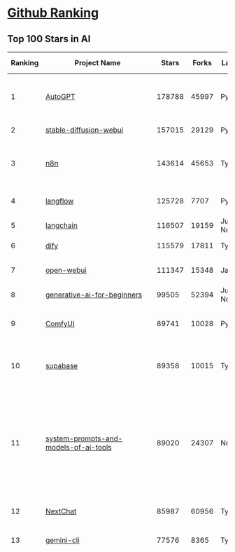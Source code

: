 [Github Ranking](../README.md)
==========

## Top 100 Stars in AI

| Ranking | Project Name | Stars | Forks | Language | Open Issues | Description | Last Commit |
| ------- | ------------ | ----- | ----- | -------- | ----------- | ----------- | ----------- |
| 1 | [AutoGPT](https://github.com/Significant-Gravitas/AutoGPT) | 178788 | 45997 | Python | 166 | AutoGPT is the vision of accessible AI for everyone, to use and to build on. Our mission is to provide the tools, so that you can focus on what matters. | 2025-10-01T03:46:04Z |
| 2 | [stable-diffusion-webui](https://github.com/AUTOMATIC1111/stable-diffusion-webui) | 157015 | 29129 | Python | 2368 | Stable Diffusion web UI | 2025-09-17T16:31:20Z |
| 3 | [n8n](https://github.com/n8n-io/n8n) | 143614 | 45653 | TypeScript | 739 | Fair-code workflow automation platform with native AI capabilities. Combine visual building with custom code, self-host or cloud, 400+ integrations. | 2025-10-01T03:28:56Z |
| 4 | [langflow](https://github.com/langflow-ai/langflow) | 125728 | 7707 | Python | 390 | Langflow is a powerful tool for building and deploying AI-powered agents and workflows. | 2025-10-01T02:02:13Z |
| 5 | [langchain](https://github.com/langchain-ai/langchain) | 116507 | 19159 | Jupyter Notebook | 147 | 🦜🔗 Build context-aware reasoning applications | 2025-10-01T03:36:45Z |
| 6 | [dify](https://github.com/langgenius/dify) | 115579 | 17811 | TypeScript | 493 | Production-ready platform for agentic workflow development. | 2025-10-01T02:01:11Z |
| 7 | [open-webui](https://github.com/open-webui/open-webui) | 111347 | 15348 | JavaScript | 224 | User-friendly AI Interface (Supports Ollama, OpenAI API, ...) | 2025-10-01T03:04:24Z |
| 8 | [generative-ai-for-beginners](https://github.com/microsoft/generative-ai-for-beginners) | 99505 | 52394 | Jupyter Notebook | 5 | 21 Lessons, Get Started Building with Generative AI  | 2025-09-30T05:41:52Z |
| 9 | [ComfyUI](https://github.com/comfyanonymous/ComfyUI) | 89741 | 10028 | Python | 2774 | The most powerful and modular diffusion model GUI, api and backend with a graph/nodes interface. | 2025-09-30T19:14:02Z |
| 10 | [supabase](https://github.com/supabase/supabase) | 89358 | 10015 | TypeScript | 229 | The Postgres development platform. Supabase gives you a dedicated Postgres database to build your web, mobile, and AI applications. | 2025-10-01T03:25:01Z |
| 11 | [system-prompts-and-models-of-ai-tools](https://github.com/x1xhlol/system-prompts-and-models-of-ai-tools) | 89020 | 24307 | None | 51 | FULL Augment Code, Claude Code, Cluely, CodeBuddy, Comet, Cursor, Devin AI, Junie, Kiro, Leap.new, Lovable, Manus Agent Tools, NotionAI, Orchids.app, Perplexity, Poke, Qoder, Replit, Same.dev, Trae, Traycer AI, VSCode Agent, Warp.dev, Windsurf, Xcode, Z.ai Code, dia & v0. (And other Open Sourced) System Prompts, Internal Tools & AI Models | 2025-09-30T14:59:17Z |
| 12 | [NextChat](https://github.com/ChatGPTNextWeb/NextChat) | 85987 | 60956 | TypeScript | 669 | ✨ Light and Fast AI Assistant. Support: Web \| iOS \| MacOS \| Android \|  Linux \| Windows | 2025-09-29T12:01:08Z |
| 13 | [gemini-cli](https://github.com/google-gemini/gemini-cli) | 77576 | 8365 | TypeScript | 1929 | An open-source AI agent that brings the power of Gemini directly into your terminal. | 2025-10-01T03:43:02Z |
| 14 | [funNLP](https://github.com/fighting41love/funNLP) | 76326 | 15008 | Python | 34 | 中英文敏感词、语言检测、中外手机/电话归属地/运营商查询、名字推断性别、手机号抽取、身份证抽取、邮箱抽取、中日文人名库、中文缩写库、拆字词典、词汇情感值、停用词、反动词表、暴恐词表、繁简体转换、英文模拟中文发音、汪峰歌词生成器、职业名称词库、同义词库、反义词库、否定词库、汽车品牌词库、汽车零件词库、连续英文切割、各种中文词向量、公司名字大全、古诗词库、IT词库、财经词库、成语词库、地名词库、历史名人词库、诗词词库、医学词库、饮食词库、法律词库、汽车词库、动物词库、中文聊天语料、中文谣言数据、百度中文问答数据集、句子相似度匹配算法集合、bert资源、文本生成&摘要相关工具、cocoNLP信息抽取工具、国内电话号码正则匹配、清华大学XLORE:中英文跨语言百科知识图谱、清华大学人工智能技术系列报告、自然语言生成、NLU太难了系列、自动对联数据及机器人、用户名黑名单列表、罪名法务名词及分类模型、微信公众号语料、cs224n深度学习自然语言处理课程、中文手写汉字识别、中文自然语言处理 语料/数据集、变量命名神器、分词语料库+代码、任务型对话英文数据集、ASR 语音数据集 + 基于深度学习的中文语音识别系统、笑声检测器、Microsoft多语言数字/单位/如日期时间识别包、中华新华字典数据库及api(包括常用歇后语、成语、词语和汉字)、文档图谱自动生成、SpaCy 中文模型、Common Voice语音识别数据集新版、神经网络关系抽取、基于bert的命名实体识别、关键词(Keyphrase)抽取包pke、基于医疗领域知识图谱的问答系统、基于依存句法与语义角色标注的事件三元组抽取、依存句法分析4万句高质量标注数据、cnocr：用来做中文OCR的Python3包、中文人物关系知识图谱项目、中文nlp竞赛项目及代码汇总、中文字符数据、speech-aligner: 从“人声语音”及其“语言文本”产生音素级别时间对齐标注的工具、AmpliGraph: 知识图谱表示学习(Python)库：知识图谱概念链接预测、Scattertext 文本可视化(python)、语言/知识表示工具：BERT & ERNIE、中文对比英文自然语言处理NLP的区别综述、Synonyms中文近义词工具包、HarvestText领域自适应文本挖掘工具（新词发现-情感分析-实体链接等）、word2word：(Python)方便易用的多语言词-词对集：62种语言/3,564个多语言对、语音识别语料生成工具：从具有音频/字幕的在线视频创建自动语音识别(ASR)语料库、构建医疗实体识别的模型（包含词典和语料标注）、单文档非监督的关键词抽取、Kashgari中使用gpt-2语言模型、开源的金融投资数据提取工具、文本自动摘要库TextTeaser: 仅支持英文、人民日报语料处理工具集、一些关于自然语言的基本模型、基于14W歌曲知识库的问答尝试--功能包括歌词接龙and已知歌词找歌曲以及歌曲歌手歌词三角关系的问答、基于Siamese bilstm模型的相似句子判定模型并提供训练数据集和测试数据集、用Transformer编解码模型实现的根据Hacker News文章标题自动生成评论、用BERT进行序列标记和文本分类的模板代码、LitBank：NLP数据集——支持自然语言处理和计算人文学科任务的100部带标记英文小说语料、百度开源的基准信息抽取系统、虚假新闻数据集、Facebook: LAMA语言模型分析，提供Transformer-XL/BERT/ELMo/GPT预训练语言模型的统一访问接口、CommonsenseQA：面向常识的英文QA挑战、中文知识图谱资料、数据及工具、各大公司内部里大牛分享的技术文档 PDF 或者 PPT、自然语言生成SQL语句（英文）、中文NLP数据增强（EDA）工具、英文NLP数据增强工具 、基于医药知识图谱的智能问答系统、京东商品知识图谱、基于mongodb存储的军事领域知识图谱问答项目、基于远监督的中文关系抽取、语音情感分析、中文ULMFiT-情感分析-文本分类-语料及模型、一个拍照做题程序、世界各国大规模人名库、一个利用有趣中文语料库 qingyun 训练出来的中文聊天机器人、中文聊天机器人seqGAN、省市区镇行政区划数据带拼音标注、教育行业新闻语料库包含自动文摘功能、开放了对话机器人-知识图谱-语义理解-自然语言处理工具及数据、中文知识图谱：基于百度百科中文页面-抽取三元组信息-构建中文知识图谱、masr: 中文语音识别-提供预训练模型-高识别率、Python音频数据增广库、中文全词覆盖BERT及两份阅读理解数据、ConvLab：开源多域端到端对话系统平台、中文自然语言处理数据集、基于最新版本rasa搭建的对话系统、基于TensorFlow和BERT的管道式实体及关系抽取、一个小型的证券知识图谱/知识库、复盘所有NLP比赛的TOP方案、OpenCLaP：多领域开源中文预训练语言模型仓库、UER：基于不同语料+编码器+目标任务的中文预训练模型仓库、中文自然语言处理向量合集、基于金融-司法领域(兼有闲聊性质)的聊天机器人、g2pC：基于上下文的汉语读音自动标记模块、Zincbase 知识图谱构建工具包、诗歌质量评价/细粒度情感诗歌语料库、快速转化「中文数字」和「阿拉伯数字」、百度知道问答语料库、基于知识图谱的问答系统、jieba_fast 加速版的jieba、正则表达式教程、中文阅读理解数据集、基于BERT等最新语言模型的抽取式摘要提取、Python利用深度学习进行文本摘要的综合指南、知识图谱深度学习相关资料整理、维基大规模平行文本语料、StanfordNLP 0.2.0：纯Python版自然语言处理包、NeuralNLP-NeuralClassifier：腾讯开源深度学习文本分类工具、端到端的封闭域对话系统、中文命名实体识别：NeuroNER vs. BertNER、新闻事件线索抽取、2019年百度的三元组抽取比赛：“科学空间队”源码、基于依存句法的开放域文本知识三元组抽取和知识库构建、中文的GPT2训练代码、ML-NLP - 机器学习(Machine Learning)NLP面试中常考到的知识点和代码实现、nlp4han:中文自然语言处理工具集(断句/分词/词性标注/组块/句法分析/语义分析/NER/N元语法/HMM/代词消解/情感分析/拼写检查、XLM：Facebook的跨语言预训练语言模型、用基于BERT的微调和特征提取方法来进行知识图谱百度百科人物词条属性抽取、中文自然语言处理相关的开放任务-数据集-当前最佳结果、CoupletAI - 基于CNN+Bi-LSTM+Attention 的自动对对联系统、抽象知识图谱、MiningZhiDaoQACorpus - 580万百度知道问答数据挖掘项目、brat rapid annotation tool: 序列标注工具、大规模中文知识图谱数据：1.4亿实体、数据增强在机器翻译及其他nlp任务中的应用及效果、allennlp阅读理解:支持多种数据和模型、PDF表格数据提取工具 、 Graphbrain：AI开源软件库和科研工具，目的是促进自动意义提取和文本理解以及知识的探索和推断、简历自动筛选系统、基于命名实体识别的简历自动摘要、中文语言理解测评基准，包括代表性的数据集&基准模型&语料库&排行榜、树洞 OCR 文字识别 、从包含表格的扫描图片中识别表格和文字、语声迁移、Python口语自然语言处理工具集(英文)、 similarity：相似度计算工具包，java编写、海量中文预训练ALBERT模型 、Transformers 2.0 、基于大规模音频数据集Audioset的音频增强 、Poplar：网页版自然语言标注工具、图片文字去除，可用于漫画翻译 、186种语言的数字叫法库、Amazon发布基于知识的人-人开放领域对话数据集 、中文文本纠错模块代码、繁简体转换 、 Python实现的多种文本可读性评价指标、类似于人名/地名/组织机构名的命名体识别数据集 、东南大学《知识图谱》研究生课程(资料)、. 英文拼写检查库 、 wwsearch是企业微信后台自研的全文检索引擎、CHAMELEON：深度学习新闻推荐系统元架构 、 8篇论文梳理BERT相关模型进展与反思、DocSearch：免费文档搜索引擎、 LIDA：轻量交互式对话标注工具 、aili - the fastest in-memory index in the East 东半球最快并发索引 、知识图谱车音工作项目、自然语言生成资源大全 、中日韩分词库mecab的Python接口库、中文文本摘要/关键词提取、汉字字符特征提取器 (featurizer)，提取汉字的特征（发音特征、字形特征）用做深度学习的特征、中文生成任务基准测评 、中文缩写数据集、中文任务基准测评 - 代表性的数据集-基准(预训练)模型-语料库-baseline-工具包-排行榜、PySS3：面向可解释AI的SS3文本分类器机器可视化工具 、中文NLP数据集列表、COPE - 格律诗编辑程序、doccano：基于网页的开源协同多语言文本标注工具 、PreNLP：自然语言预处理库、简单的简历解析器，用来从简历中提取关键信息、用于中文闲聊的GPT2模型：GPT2-chitchat、基于检索聊天机器人多轮响应选择相关资源列表(Leaderboards、Datasets、Papers)、(Colab)抽象文本摘要实现集锦(教程 、词语拼音数据、高效模糊搜索工具、NLP数据增广资源集、微软对话机器人框架 、 GitHub Typo Corpus：大规模GitHub多语言拼写错误/语法错误数据集、TextCluster：短文本聚类预处理模块 Short text cluster、面向语音识别的中文文本规范化、BLINK：最先进的实体链接库、BertPunc：基于BERT的最先进标点修复模型、Tokenizer：快速、可定制的文本词条化库、中文语言理解测评基准，包括代表性的数据集、基准(预训练)模型、语料库、排行榜、spaCy 医学文本挖掘与信息提取 、 NLP任务示例项目代码集、 python拼写检查库、chatbot-list - 行业内关于智能客服、聊天机器人的应用和架构、算法分享和介绍、语音质量评价指标(MOSNet, BSSEval, STOI, PESQ, SRMR)、 用138GB语料训练的法文RoBERTa预训练语言模型 、BERT-NER-Pytorch：三种不同模式的BERT中文NER实验、无道词典 - 有道词典的命令行版本，支持英汉互查和在线查询、2019年NLP亮点回顾、 Chinese medical dialogue data 中文医疗对话数据集 、最好的汉字数字(中文数字)-阿拉伯数字转换工具、 基于百科知识库的中文词语多词义/义项获取与特定句子词语语义消歧、awesome-nlp-sentiment-analysis - 情感分析、情绪原因识别、评价对象和评价词抽取、LineFlow：面向所有深度学习框架的NLP数据高效加载器、中文医学NLP公开资源整理 、MedQuAD：(英文)医学问答数据集、将自然语言数字串解析转换为整数和浮点数、Transfer Learning in Natural Language Processing (NLP) 、面向语音识别的中文/英文发音辞典、Tokenizers：注重性能与多功能性的最先进分词器、CLUENER 细粒度命名实体识别 Fine Grained Named Entity Recognition、 基于BERT的中文命名实体识别、中文谣言数据库、NLP数据集/基准任务大列表、nlp相关的一些论文及代码, 包括主题模型、词向量(Word Embedding)、命名实体识别(NER)、文本分类(Text Classificatin)、文本生成(Text Generation)、文本相似性(Text Similarity)计算等，涉及到各种与nlp相关的算法，基于keras和tensorflow 、Python文本挖掘/NLP实战示例、 Blackstone：面向非结构化法律文本的spaCy pipeline和NLP模型通过同义词替换实现文本“变脸” 、中文 预训练 ELECTREA 模型: 基于对抗学习 pretrain Chinese Model 、albert-chinese-ner - 用预训练语言模型ALBERT做中文NER 、基于GPT2的特定主题文本生成/文本增广、开源预训练语言模型合集、多语言句向量包、编码、标记和实现：一种可控高效的文本生成方法、 英文脏话大列表 、attnvis：GPT2、BERT等transformer语言模型注意力交互可视化、CoVoST：Facebook发布的多语种语音-文本翻译语料库，包括11种语言(法语、德语、荷兰语、俄语、西班牙语、意大利语、土耳其语、波斯语、瑞典语、蒙古语和中文)的语音、文字转录及英文译文、Jiagu自然语言处理工具 - 以BiLSTM等模型为基础，提供知识图谱关系抽取 中文分词 词性标注 命名实体识别 情感分析 新词发现 关键词 文本摘要 文本聚类等功能、用unet实现对文档表格的自动检测，表格重建、NLP事件提取文献资源列表 、 金融领域自然语言处理研究资源大列表、CLUEDatasetSearch - 中英文NLP数据集：搜索所有中文NLP数据集，附常用英文NLP数据集 、medical_NER - 中文医学知识图谱命名实体识别 、(哈佛)讲因果推理的免费书、知识图谱相关学习资料/数据集/工具资源大列表、Forte：灵活强大的自然语言处理pipeline工具集 、Python字符串相似性算法库、PyLaia：面向手写文档分析的深度学习工具包、TextFooler：针对文本分类/推理的对抗文本生成模块、Haystack：灵活、强大的可扩展问答(QA)框架、中文关键短语抽取工具 | 2024-05-10T07:38:24Z |
| 15 | [netdata](https://github.com/netdata/netdata) | 76258 | 6184 | C | 168 | The fastest path to AI-powered full stack observability, even for lean teams. | 2025-09-30T20:37:41Z |
| 16 | [LLMs-from-scratch](https://github.com/rasbt/LLMs-from-scratch) | 73979 | 10759 | Jupyter Notebook | 6 | Implement a ChatGPT-like LLM in PyTorch from scratch, step by step | 2025-10-01T02:05:55Z |
| 17 | [Deep-Live-Cam](https://github.com/hacksider/Deep-Live-Cam) | 73611 | 10704 | Python | 62 | real time face swap and one-click video deepfake with only a single image | 2025-08-29T06:44:46Z |
| 18 | [awesome-mcp-servers](https://github.com/punkpeye/awesome-mcp-servers) | 71696 | 5934 | None | 36 | A collection of MCP servers. | 2025-09-30T13:40:40Z |
| 19 | [awesome-llm-apps](https://github.com/Shubhamsaboo/awesome-llm-apps) | 70928 | 9083 | Python | 4 | Collection of awesome LLM apps with AI Agents and RAG using OpenAI, Anthropic, Gemini and opensource models. | 2025-09-28T02:47:34Z |
| 20 | [browser-use](https://github.com/browser-use/browser-use) | 70701 | 8297 | Python | 122 | 🌐 Make websites accessible for AI agents. Automate tasks online with ease. | 2025-10-01T02:06:49Z |
| 21 | [lobe-chat](https://github.com/lobehub/lobe-chat) | 66139 | 13724 | TypeScript | 925 | 🤯 Lobe Chat - an open-source, modern design AI chat framework. Supports multiple AI providers (OpenAI / Claude 4 / Gemini / DeepSeek / Ollama / Qwen), Knowledge Base (file upload / RAG ), one click install MCP Marketplace and Artifacts / Thinking. One-click FREE deployment of your private AI Agent application. | 2025-10-01T03:03:52Z |
| 22 | [AppFlowy](https://github.com/AppFlowy-IO/AppFlowy) | 65742 | 4585 | Dart | 967 | Bring projects, wikis, and teams together with AI. AppFlowy is the AI collaborative workspace where you achieve more without losing control of your data. The leading open source Notion alternative. | 2025-09-29T12:29:14Z |
| 23 | [ragflow](https://github.com/infiniflow/ragflow) | 65402 | 6852 | TypeScript | 2885 | RAGFlow is a leading open-source Retrieval-Augmented Generation (RAG) engine that fuses cutting-edge RAG with Agent capabilities to create a superior context layer for LLMs | 2025-09-30T13:14:02Z |
| 24 | [firecrawl](https://github.com/firecrawl/firecrawl) | 60721 | 4934 | TypeScript | 64 | The Web Data API for AI - Turn entire websites into LLM-ready markdown or structured data 🔥 | 2025-10-01T02:39:42Z |
| 25 | [LLaMA-Factory](https://github.com/hiyouga/LLaMA-Factory) | 59589 | 7295 | Python | 675 | Unified Efficient Fine-Tuning of 100+ LLMs & VLMs (ACL 2024) | 2025-09-30T10:11:50Z |
| 26 | [MetaGPT](https://github.com/FoundationAgents/MetaGPT) | 58783 | 7118 | Python | 13 | 🌟 The Multi-Agent Framework: First AI Software Company, Towards Natural Language Programming | 2025-06-30T11:45:55Z |
| 27 | [PaddleOCR](https://github.com/PaddlePaddle/PaddleOCR) | 56438 | 8790 | Python | 128 | Turn any PDF or image document into structured data for your AI. A powerful, lightweight OCR toolkit that bridges the gap between images/PDFs and LLMs. Supports 80+ languages. | 2025-09-28T00:13:27Z |
| 28 | [gpt-engineer](https://github.com/AntonOsika/gpt-engineer) | 54910 | 7303 | Python | 31 | CLI platform to experiment with codegen. Precursor to: https://lovable.dev | 2025-05-14T10:15:10Z |
| 29 | [ChatGPT](https://github.com/lencx/ChatGPT) | 54152 | 6168 | Rust | 850 | 🔮 ChatGPT Desktop Application (Mac, Windows and Linux) | 2024-08-29T17:58:11Z |
| 30 | [crawl4ai](https://github.com/unclecode/crawl4ai) | 54058 | 5396 | Python | 182 | 🚀🤖 Crawl4AI: Open-source LLM Friendly Web Crawler & Scraper. Don't be shy, join here: https://discord.gg/jP8KfhDhyN | 2025-09-30T10:32:11Z |
| 31 | [meilisearch](https://github.com/meilisearch/meilisearch) | 53436 | 2195 | Rust | 213 | A lightning-fast search engine API bringing AI-powered hybrid search to your sites and applications. | 2025-09-30T15:03:28Z |
| 32 | [OpenBB](https://github.com/OpenBB-finance/OpenBB) | 52723 | 5030 | Python | 36 | Financial data platform for analysts, quants and AI agents. | 2025-09-26T17:26:11Z |
| 33 | [autogen](https://github.com/microsoft/autogen) | 50337 | 7699 | Python | 403 | A programming framework for agentic AI | 2025-09-30T06:14:24Z |
| 34 | [anything-llm](https://github.com/Mintplex-Labs/anything-llm) | 49592 | 5168 | JavaScript | 263 | The all-in-one Desktop & Docker AI application with built-in RAG, AI agents, No-code agent builder, MCP compatibility,  and more. | 2025-09-30T23:04:36Z |
| 35 | [dbeaver](https://github.com/dbeaver/dbeaver) | 45607 | 3862 | Java | 3056 | Free universal database tool and SQL client | 2025-09-30T18:24:34Z |
| 36 | [text-generation-webui](https://github.com/oobabooga/text-generation-webui) | 45107 | 5798 | Python | 2591 | The definitive Web UI for local AI, with powerful features and easy setup. | 2025-09-22T20:59:23Z |
| 37 | [Flowise](https://github.com/FlowiseAI/Flowise) | 44066 | 22528 | TypeScript | 608 | Build AI Agents, Visually | 2025-09-30T22:57:12Z |
| 38 | [JeecgBoot](https://github.com/jeecgboot/JeecgBoot) | 43990 | 15579 | Java | 39 | 🔥AI低代码平台，助力企业快速实现低代码开发和构建AI应用！前后端分离架构 SpringBoot3，SpringCloud、Mybatis，Ant Design&Vue3、TS+vite！强大代码生成器实现前后端一键生成，无需手写代码! 引领AI低代码开发模式：AI生成→在线编码→代码生成→手工合并，解决Java项目80%重复工作，提升效率，节省成本，兼顾灵活性~ | 2025-09-30T07:43:34Z |
| 39 | [MoneyPrinterTurbo](https://github.com/harry0703/MoneyPrinterTurbo) | 43831 | 6199 | Python | 190 | 利用AI大模型，一键生成高清短视频 Generate short videos with one click using AI LLM. | 2025-06-11T06:34:54Z |
| 40 | [ClickHouse](https://github.com/ClickHouse/ClickHouse) | 43133 | 7678 | C++ | 4615 | ClickHouse® is a real-time analytics database management system | 2025-10-01T03:19:30Z |
| 41 | [AI-For-Beginners](https://github.com/microsoft/AI-For-Beginners) | 42806 | 8284 | Jupyter Notebook | 22 | 12 Weeks, 24 Lessons, AI for All! | 2025-09-23T15:57:06Z |
| 42 | [airflow](https://github.com/apache/airflow) | 42623 | 15690 | Python | 1349 | Apache Airflow - A platform to programmatically author, schedule, and monitor workflows | 2025-10-01T00:14:16Z |
| 43 | [GitHubDaily](https://github.com/GitHubDaily/GitHubDaily) | 42277 | 4291 | None | 422 | 坚持分享 GitHub 上高质量、有趣实用的开源技术教程、开发者工具、编程网站、技术资讯。A list cool, interesting projects of GitHub. | 2025-03-20T08:54:47Z |
| 44 | [kong](https://github.com/Kong/kong) | 41877 | 4996 | Lua | 61 | 🦍 The Cloud-Native Gateway for APIs & AI | 2025-09-30T08:40:40Z |
| 45 | [ailearning](https://github.com/apachecn/ailearning) | 41512 | 11590 | Python | 3 | AiLearning：数据分析+机器学习实战+线性代数+PyTorch+NLTK+TF2 | 2024-11-12T16:21:55Z |
| 46 | [ai-hedge-fund](https://github.com/virattt/ai-hedge-fund) | 41507 | 7298 | Python | 22 | An AI Hedge Fund Team | 2025-09-30T21:55:53Z |
| 47 | [ColossalAI](https://github.com/hpcaitech/ColossalAI) | 41189 | 4533 | Python | 430 | Making large AI models cheaper, faster and more accessible | 2025-09-29T17:25:47Z |
| 48 | [ai-agents-for-beginners](https://github.com/microsoft/ai-agents-for-beginners) | 41183 | 13343 | Jupyter Notebook | 11 | 12 Lessons to Get Started Building AI Agents | 2025-09-30T15:00:21Z |
| 49 | [llm-app](https://github.com/pathwaycom/llm-app) | 40861 | 1099 | Jupyter Notebook | 4 | Ready-to-run cloud templates for RAG, AI pipelines, and enterprise search with live data. 🐳Docker-friendly.⚡Always in sync with Sharepoint, Google Drive, S3, Kafka, PostgreSQL, real-time data APIs, and more. | 2025-09-15T12:49:25Z |
| 50 | [mem0](https://github.com/mem0ai/mem0) | 40700 | 4300 | Python | 292 | Universal memory layer for AI Agents; Announcing OpenMemory MCP - local and secure memory management. | 2025-09-30T22:28:50Z |
| 51 | [docling](https://github.com/docling-project/docling) | 40140 | 2787 | Python | 605 | Get your documents ready for gen AI | 2025-09-30T18:14:17Z |
| 52 | [upscayl](https://github.com/upscayl/upscayl) | 40010 | 1868 | TypeScript | 57 | 🆙 Upscayl - #1 Free and Open Source AI Image Upscaler for Linux, MacOS and Windows. | 2025-09-24T19:44:23Z |
| 53 | [chatgpt-on-wechat](https://github.com/zhayujie/chatgpt-on-wechat) | 39247 | 9440 | Python | 307 | 基于大模型搭建的聊天机器人，同时支持 微信公众号、企业微信应用、飞书、钉钉 等接入，可选择ChatGPT/Claude/DeepSeek/文心一言/讯飞星火/通义千问/ Gemini/GLM-4/Kimi/LinkAI，能处理文本、语音和图片，访问操作系统和互联网，支持基于自有知识库进行定制企业智能客服。 | 2025-08-08T02:47:49Z |
| 54 | [ray](https://github.com/ray-project/ray) | 39160 | 6844 | Python | 2777 | Ray is an AI compute engine. Ray consists of a core distributed runtime and a set of AI Libraries for accelerating ML workloads. | 2025-10-01T03:43:16Z |
| 55 | [crewAI](https://github.com/crewAIInc/crewAI) | 38705 | 5132 | Python | 40 | Framework for orchestrating role-playing, autonomous AI agents. By fostering collaborative intelligence, CrewAI empowers agents to work together seamlessly, tackling complex tasks. | 2025-09-30T21:34:42Z |
| 56 | [quivr](https://github.com/QuivrHQ/quivr) | 38478 | 3675 | Python | 2 | Opiniated RAG for integrating GenAI in your apps 🧠   Focus on your product rather than the RAG. Easy integration in existing products with customisation!  Any LLM: GPT4, Groq, Llama. Any Vectorstore: PGVector, Faiss. Any Files. Anyway you want.  | 2025-07-09T12:55:23Z |
| 57 | [photoprism](https://github.com/photoprism/photoprism) | 38461 | 2155 | Go | 437 | AI-Powered Photos App for the Decentralized Web 🌈💎✨ | 2025-10-01T00:00:26Z |
| 58 | [aider](https://github.com/Aider-AI/aider) | 37744 | 3530 | Python | 1037 | aider is AI pair programming in your terminal | 2025-09-30T13:23:29Z |
| 59 | [Open-Assistant](https://github.com/LAION-AI/Open-Assistant) | 37477 | 3300 | Python | 227 | OpenAssistant is a chat-based assistant that understands tasks, can interact with third-party systems, and retrieve information dynamically to do so. | 2024-08-17T01:55:35Z |
| 60 | [chatbox](https://github.com/chatboxai/chatbox) | 36822 | 3713 | TypeScript | 868 | User-friendly Desktop Client App for AI Models/LLMs (GPT, Claude, Gemini, Ollama...) | 2025-09-13T13:01:11Z |
| 61 | [ToolJet](https://github.com/ToolJet/ToolJet) | 36675 | 4775 | JavaScript | 635 | ToolJet is the open-source foundation of ToolJet AI - the AI-native platform for building internal tools, dashboard, business applications, workflows and AI agents 🚀 | 2025-09-30T23:32:03Z |
| 62 | [MockingBird](https://github.com/babysor/MockingBird) | 36673 | 5266 | Python | 478 | 🚀AI拟声: 5秒内克隆您的声音并生成任意语音内容 Clone a voice in 5 seconds to generate arbitrary speech in real-time | 2024-11-15T05:00:29Z |
| 63 | [google-research](https://github.com/google-research/google-research) | 36450 | 8199 | Jupyter Notebook | 1072 | Google Research | 2025-09-30T18:10:32Z |
| 64 | [mindsdb](https://github.com/mindsdb/mindsdb) | 36216 | 5810 | Python | 46 | AI Analytics Engine that can answer questions over large scale data. - The only MCP Server you'll ever need | 2025-09-30T19:13:28Z |
| 65 | [cursor-free-vip](https://github.com/yeongpin/cursor-free-vip) | 35943 | 4413 | Python | 593 | [Support 0.49.x]（Reset Cursor AI MachineID & Bypass Higher Token Limit） Cursor Ai ，自动重置机器ID ， 免费升级使用Pro功能: You've reached your trial request limit. / Too many free trial accounts used on this machine. Please upgrade to pro. We have this limit in place to prevent abuse. Please let us know if you believe this is a mistake. | 2025-09-16T03:47:39Z |
| 66 | [LocalAI](https://github.com/mudler/LocalAI) | 35579 | 2798 | Go | 310 | :robot: The free, Open Source alternative to OpenAI, Claude and others. Self-hosted and local-first. Drop-in replacement for OpenAI,  running on consumer-grade hardware. No GPU required. Runs gguf, transformers, diffusers and many more. Features: Generate Text, Audio, Video, Images, Voice Cloning, Distributed, P2P and decentralized inference | 2025-09-30T21:13:23Z |
| 67 | [AgentGPT](https://github.com/reworkd/AgentGPT) | 35012 | 9481 | TypeScript | 130 | 🤖 Assemble, configure, and deploy autonomous AI Agents in your browser. | 2025-04-29T01:19:32Z |
| 68 | [Folo](https://github.com/RSSNext/Folo) | 34546 | 1663 | TypeScript | 269 | 🧡 Follow everything in one place | 2025-09-30T16:01:28Z |
| 69 | [awesome-cursorrules](https://github.com/PatrickJS/awesome-cursorrules) | 34307 | 2905 | MDX | 35 | 📄  Configuration files that enhance Cursor AI editor experience with custom rules and behaviors | 2025-09-24T22:10:23Z |
| 70 | [gold-miner](https://github.com/xitu/gold-miner) | 34269 | 5042 | None | 11 | 🥇掘金翻译计划，可能是世界最大最好的英译中技术社区，最懂读者和译者的翻译平台： | 2024-04-17T09:44:37Z |
| 71 | [agno](https://github.com/agno-agi/agno) | 34009 | 4342 | Python | 107 | High-performance runtime for multi-agent systems. Build, run and manage secure multi-agent systems in your cloud. | 2025-10-01T03:01:37Z |
| 72 | [Fabric](https://github.com/danielmiessler/Fabric) | 33658 | 3443 | JavaScript | 34 | Fabric is an open-source framework for augmenting humans using AI. It provides a modular system for solving specific problems using a crowdsourced set of AI prompts that can be used anywhere. | 2025-09-30T13:57:02Z |
| 73 | [ruoyi-vue-pro](https://github.com/YunaiV/ruoyi-vue-pro) | 33436 | 7209 | Java | 5 | 🔥 官方推荐 🔥 RuoYi-Vue 全新 Pro 版本，优化重构所有功能。基于 Spring Boot + MyBatis Plus + Vue & Element 实现的后台管理系统 + 微信小程序，支持 RBAC 动态权限、数据权限、SaaS 多租户、Flowable 工作流、三方登录、支付、短信、商城、CRM、ERP、AI 大模型等功能。你的 ⭐️ Star ⭐️，是作者生发的动力！ | 2025-08-31T11:51:42Z |
| 74 | [gpt-pilot](https://github.com/Pythagora-io/gpt-pilot) | 33423 | 3426 | Python | 237 | The first real AI developer | 2025-09-11T13:41:50Z |
| 75 | [spaCy](https://github.com/explosion/spaCy) | 32567 | 4587 | Python | 171 | 💫 Industrial-strength Natural Language Processing (NLP) in Python | 2025-05-28T15:28:05Z |
| 76 | [chatbot-ui](https://github.com/mckaywrigley/chatbot-ui) | 32400 | 9328 | TypeScript | 179 | AI chat for any model. | 2024-08-03T00:38:07Z |
| 77 | [context7](https://github.com/upstash/context7) | 32177 | 1594 | JavaScript | 69 | Context7 MCP Server -- Up-to-date code documentation for LLMs and AI code editors | 2025-09-28T19:15:25Z |
| 78 | [tabby](https://github.com/TabbyML/tabby) | 32164 | 1598 | Rust | 214 | Self-hosted AI coding assistant | 2025-09-26T20:03:32Z |
| 79 | [nacos](https://github.com/alibaba/nacos) | 32103 | 13148 | Java | 247 | an easy-to-use dynamic service discovery, configuration and service management platform for building AI cloud native applications. | 2025-09-30T09:52:03Z |
| 80 | [fairseq](https://github.com/facebookresearch/fairseq) | 31841 | 6605 | Python | 1192 | Facebook AI Research Sequence-to-Sequence Toolkit written in Python. | 2025-09-30T11:16:06Z |
| 81 | [exo](https://github.com/exo-explore/exo) | 31634 | 2106 | Python | 367 | Run your own AI cluster at home with everyday devices 📱💻 🖥️⌚ | 2025-03-21T22:23:32Z |
| 82 | [qlib](https://github.com/microsoft/qlib) | 31599 | 4862 | Python | 254 | Qlib is an AI-oriented Quant investment platform that aims to use AI tech to empower Quant Research, from exploring ideas to implementing productions. Qlib supports diverse ML modeling paradigms, including supervised learning, market dynamics modeling, and RL, and is now equipped with https://github.com/microsoft/RD-Agent to automate R&D process. | 2025-09-26T04:15:09Z |
| 83 | [netron](https://github.com/lutzroeder/netron) | 31491 | 3004 | JavaScript | 19 | Visualizer for neural network, deep learning and machine learning models | 2025-09-29T17:14:10Z |
| 84 | [cursor](https://github.com/cursor/cursor) | 31391 | 2058 | None | 2133 | The AI Code Editor | 2024-10-13T19:23:26Z |
| 85 | [khoj](https://github.com/khoj-ai/khoj) | 31222 | 1822 | Python | 76 | Your AI second brain. Self-hostable. Get answers from the web or your docs. Build custom agents, schedule automations, do deep research. Turn any online or local LLM into your personal, autonomous AI (gpt, claude, gemini, llama, qwen, mistral). Get started - free. | 2025-09-16T09:17:58Z |
| 86 | [LibreChat](https://github.com/danny-avila/LibreChat) | 30477 | 5830 | TypeScript | 185 | Enhanced ChatGPT Clone: Features Agents, MCP, DeepSeek, Anthropic, AWS, OpenAI, Responses API, Azure, Groq, o1, GPT-5, Mistral, OpenRouter, Vertex AI, Gemini, Artifacts, AI model switching, message search, Code Interpreter, langchain, DALL-E-3, OpenAPI Actions, Functions, Secure Multi-User Auth, Presets, open-source for self-hosting. Active. | 2025-09-30T22:18:02Z |
| 87 | [AI-Expert-Roadmap](https://github.com/AMAI-GmbH/AI-Expert-Roadmap) | 30329 | 2540 | JavaScript | 12 | Roadmap to becoming an Artificial Intelligence Expert in 2022 | 2025-09-12T14:59:30Z |
| 88 | [roop](https://github.com/s0md3v/roop) | 30240 | 6869 | Python | 0 | one-click face swap | 2024-08-19T12:57:17Z |
| 89 | [pytorch-lightning](https://github.com/Lightning-AI/pytorch-lightning) | 30193 | 3580 | Python | 826 | Pretrain, finetune ANY AI model of ANY size on multiple GPUs, TPUs with zero code changes. | 2025-09-30T22:04:24Z |
| 90 | [Mr.-Ranedeer-AI-Tutor](https://github.com/JushBJJ/Mr.-Ranedeer-AI-Tutor) | 29650 | 3385 | None | 13 | A GPT-4 AI Tutor Prompt for customizable personalized learning experiences. | 2025-09-30T08:08:00Z |
| 91 | [spec-kit](https://github.com/github/spec-kit) | 29569 | 2488 | Python | 253 | 💫 Toolkit to help you get started with Spec-Driven Development | 2025-10-01T00:05:39Z |
| 92 | [continue](https://github.com/continuedev/continue) | 29134 | 3562 | TypeScript | 671 | ⏩ Ship faster with Continuous AI. Build and run custom agents across your IDE, terminal, and CI | 2025-10-01T03:03:10Z |
| 93 | [Jobs_Applier_AI_Agent_AIHawk](https://github.com/feder-cr/Jobs_Applier_AI_Agent_AIHawk) | 28872 | 4382 | Python | 11 | AIHawk aims to easy job hunt process by automating the job application process. Utilizing artificial intelligence, it enables users to apply for multiple jobs in a tailored way. | 2025-05-28T13:24:12Z |
| 94 | [PDFMathTranslate](https://github.com/Byaidu/PDFMathTranslate) | 28159 | 2484 | Python | 111 | PDF scientific paper translation with preserved formats - 基于 AI 完整保留排版的 PDF 文档全文双语翻译，支持 Google/DeepL/Ollama/OpenAI 等服务，提供 CLI/GUI/MCP/Docker/Zotero | 2025-09-29T16:53:43Z |
| 95 | [500-AI-Machine-learning-Deep-learning-Computer-vision-NLP-Projects-with-code](https://github.com/ashishpatel26/500-AI-Machine-learning-Deep-learning-Computer-vision-NLP-Projects-with-code) | 27694 | 6265 | None | 46 | 500 AI Machine learning Deep learning Computer vision NLP Projects with code | 2025-08-01T11:54:09Z |
| 96 | [so-vits-svc](https://github.com/svc-develop-team/so-vits-svc) | 27644 | 5056 | Python | 21 | SoftVC VITS Singing Voice Conversion | 2023-11-11T13:11:31Z |
| 97 | [Genesis](https://github.com/Genesis-Embodied-AI/Genesis) | 27322 | 2508 | Python | 104 | A generative world for general-purpose robotics & embodied AI learning. | 2025-09-30T08:33:08Z |
| 98 | [nx](https://github.com/nrwl/nx) | 27143 | 2606 | TypeScript | 630 | Get to green PRs in half the time. Nx optimizes your builds, scales your CI, and fixes failed PRs. Built for developers and AI agents. | 2025-10-01T02:34:45Z |
| 99 | [generative-models](https://github.com/Stability-AI/generative-models) | 26447 | 2957 | Python | 274 | Generative Models by Stability AI | 2025-09-22T14:09:09Z |
| 100 | [qdrant](https://github.com/qdrant/qdrant) | 26377 | 1836 | Rust | 355 | Qdrant - High-performance, massive-scale Vector Database and Vector Search Engine for the next generation of AI. Also available in the cloud https://cloud.qdrant.io/ | 2025-09-30T16:15:42Z |

